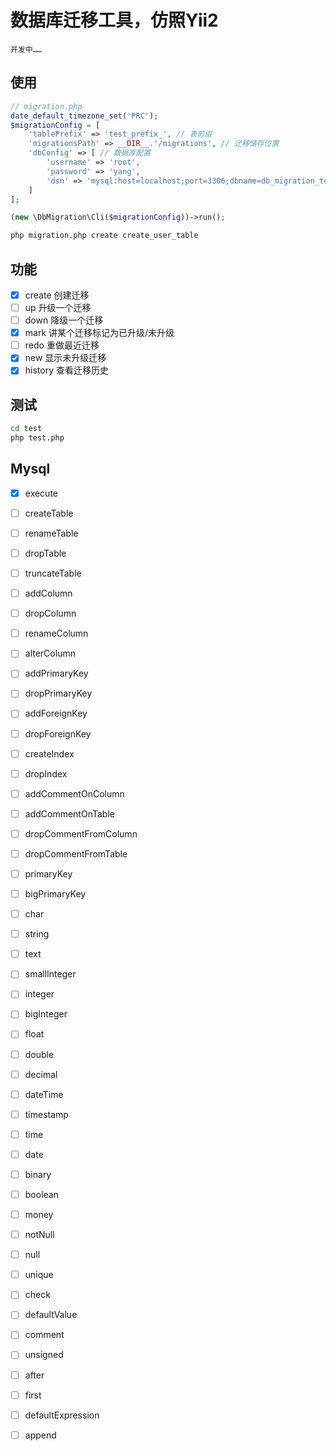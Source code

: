 # 数据库迁移工具，仿照Yii2
    开发中……

## 使用
```php
// migration.php
date_default_timezone_set('PRC');
$migrationConfig = [
    'tablePrefix' => 'test_prefix_', // 表前缀
    'migrationsPath' => __DIR__.'/migrations', // 迁移储存位置
    'dbConfig' => [ // 数据库配置
        'username' => 'root',
        'password' => 'yang',
        'dsn' => 'mysql:host=localhost;port=3306;dbname=db_migration_test;charset=utf8',
    ]
];

(new \DbMigration\Cli($migrationConfig))->run();

```

```bash
php migration.php create create_user_table
```

## 功能
- [x] create   创建迁移
- [ ] up       升级一个迁移
- [ ] down     降级一个迁移
- [x] mark     讲某个迁移标记为已升级/未升级
- [ ] redo     重做最近迁移
- [x] new      显示未升级迁移
- [x] history  查看迁移历史

## 测试
```bash
cd test
php test.php
```

## Mysql
- [x] execute
- [ ] createTable
- [ ] renameTable
- [ ] dropTable
- [ ] truncateTable
- [ ] addColumn
- [ ] dropColumn
- [ ] renameColumn
- [ ] alterColumn
- [ ] addPrimaryKey
- [ ] dropPrimaryKey
- [ ] addForeignKey
- [ ] dropForeignKey
- [ ] createIndex
- [ ] dropIndex
- [ ] addCommentOnColumn
- [ ] addCommentOnTable
- [ ] dropCommentFromColumn
- [ ] dropCommentFromTable

- [ ] primaryKey
- [ ] bigPrimaryKey
- [ ] char
- [ ] string
- [ ] text
- [ ] smallInteger
- [ ] integer
- [ ] bigInteger
- [ ] float
- [ ] double
- [ ] decimal
- [ ] dateTime
- [ ] timestamp
- [ ] time
- [ ] date
- [ ] binary
- [ ] boolean
- [ ] money

- [ ] notNull
- [ ] null
- [ ] unique
- [ ] check
- [ ] defaultValue
- [ ] comment
- [ ] unsigned
- [ ] after
- [ ] first
- [ ] defaultExpression
- [ ] append

